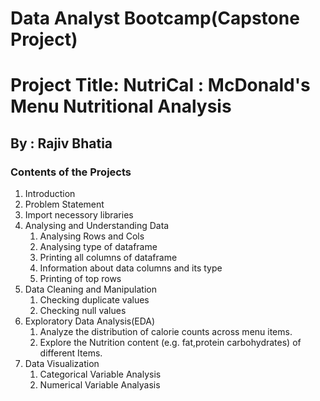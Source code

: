 # Data Analyst Bootcamp(Capstone Project)

# Project Title: NutriCal : McDonald's Menu Nutritional Analysis
## By : Rajiv Bhatia

### Contents of the Projects

1. Introduction
2. Problem Statement
3. Import necessory libraries
4. Analysing and Understanding Data
   1. Analysing Rows and Cols
   2. Analysing type of dataframe
   3. Printing all columns of dataframe
   4. Information about data columns and its type
   5. Printing of top rows
5. Data Cleaning and Manipulation
   1. Checking duplicate values
   2. Checking null values
6. Exploratory Data Analysis(EDA)
   1. Analyze the distribution of calorie counts across menu items.
   2. Explore the Nutrition content (e.g. fat,protein carbohydrates) of different Items.
7. Data Visualization
   1. Categorical Variable Analysis
   2. Numerical Variable Analyasis

